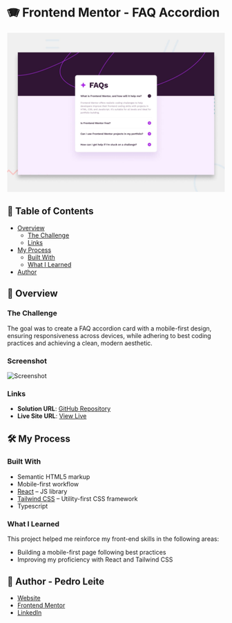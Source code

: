 # 🪗 Frontend Mentor - FAQ Accordion

![Preview](./preview.jpg)

## 📑 Table of Contents

- [Overview](#-overview)
  - [The Challenge](#-the-challenge)
  - [Links](#-links)
- [My Process](#-my-process)
  - [Built With](#-built-with)
  - [What I Learned](#-what-i-learned)
- [Author](#-author)

## 📌 Overview

### The Challenge

The goal was to create a FAQ accordion card with a mobile-first design, ensuring responsiveness across devices, while adhering to best coding practices and achieving a clean, modern aesthetic.

### Screenshot

![Screenshot](./screenshot.jpg)

### Links

- **Solution URL**: [GitHub Repository](https://github.com/pedrogl1990/faq-accordion)
- **Live Site URL**: [View Live](https://pedrogl1990.github.io/faq-accordion/)

## 🛠️ My Process

### Built With

- Semantic HTML5 markup
- Mobile-first workflow
- [React](https://reactjs.org/) – JS library
- [Tailwind CSS](https://tailwindcss.com/) – Utility-first CSS framework
- Typescript

### What I Learned

This project helped me reinforce my front-end skills in the following areas:

- Building a mobile-first page following best practices
- Improving my proficiency with React and Tailwind CSS

## 🙋 Author - Pedro Leite

- [Website](https://pedroleite.pt/)
- [Frontend Mentor](https://www.frontendmentor.io/profile/pedrogl1990)
- [LinkedIn](https://www.linkedin.com/in/pedro-guedes-leite/)
